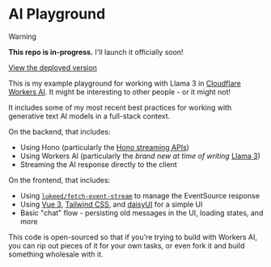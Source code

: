 # AI Playground

> [!WARNING]  
> **This repo is in-progress.** I'll launch it officially soon!

[View the deployed version](https://ai-playground.signalnerve.workers.dev)

This is my example playground for working with Llama 3 in [Cloudflare Workers AI](https://ai.cloudflare.com). It might be interesting to other people - or it might not!

It includes some of my most recent best practices for working with generative text AI models in a full-stack context. 

On the backend, that includes:

- Using Hono (particularly the [Hono streaming APIs](https://hono.dev/helpers/streaming))
- Using Workers AI (particularly the _brand new at time of writing_  [Llama 3](https://blog.cloudflare.com/meta-llama-3-available-on-cloudflare-workers-ai))
- Streaming the AI response directly to the client

On the frontend, that includes:

- Using [`lukeed/fetch-event-stream`](https://github.com/lukeed/fetch-event-stream) to manage the EventSource response
- Using [Vue 3](https://vuejs.org), [Tailwind CSS](https://tailwindcss.com), and [daisyUI](https://daisyui.com) for a simple UI
- Basic "chat" flow - persisting old messages in the UI, loading states, and more

This code is open-sourced so that if you're trying to build with Workers AI, you can rip out pieces of it for your own tasks, or even fork it and build something wholesale with it.
